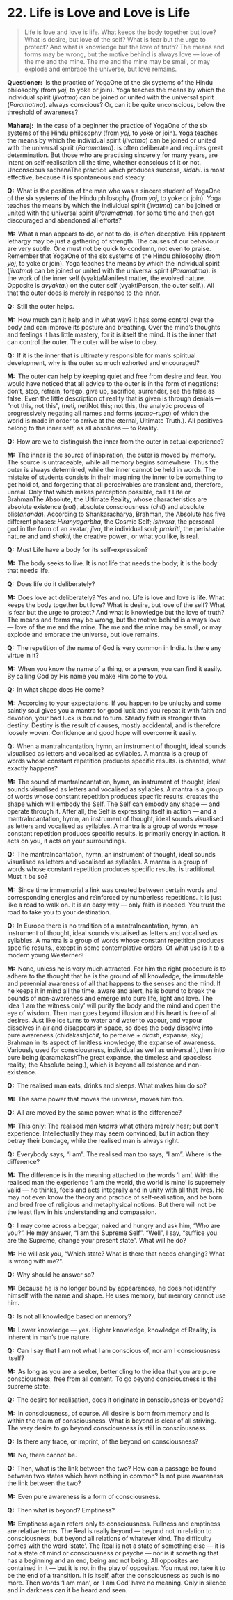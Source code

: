 # 22. Life is Love and Love is Life

>Life is love and love is life. What keeps the body together but love? What is desire, but love of the self? What is fear but the urge to protect? And what is knowledge but the love of truth? The means and forms may be wrong, but the motive behind is always love — love of the me and the mine. The me and the mine may be small, or may explode and embrace the universe, but love remains.

**Questioner:**&ensp;Is the practice of <span class=tooltip>Yoga<span class=tooltiptext>One of the six systems of the Hindu philosophy (from *yoj*, to yoke or join). Yoga teaches the means by which the individual spirit (*jivatma*) can be joined or united with the universal spirit (*Paramatma*).</span></span> always conscious? Or, can it be quite unconscious, below the threshold of awareness?

**Maharaj:**&ensp;In the case of a beginner the practice of <span class=tooltip>Yoga<span class=tooltiptext>One of the six systems of the Hindu philosophy (from *yoj*, to yoke or join). Yoga teaches the means by which the individual spirit (*jivatma*) can be joined or united with the universal spirit (*Paramatma*).</span></span> is often deliberate and requires great determination. But those who are practising sincerely for many years, are intent on self-realisation all the time, whether conscious of it or not. Unconscious <span class=tooltip>sadhana<span class=tooltiptext>The practice which produces success, *siddhi*.</span></span> is most effective, because it is spontaneous and steady.

**Q:**&ensp;What is the position of the man who was a sincere student of <span class=tooltip>Yoga<span class=tooltiptext>One of the six systems of the Hindu philosophy (from *yoj*, to yoke or join). Yoga teaches the means by which the individual spirit (*jivatma*) can be joined or united with the universal spirit (*Paramatma*).</span></span> for some time and then got discouraged and abandoned all efforts?

**M:**&ensp;What a man appears to do, or not to do, is often deceptive. His apparent lethargy may be just a gathering of strength. The causes of our behaviour are very subtle. One must not be quick to condemn, not even to praise. Remember that <span class=tooltip>Yoga<span class=tooltiptext>One of the six systems of the Hindu philosophy (from *yoj*, to yoke or join). Yoga teaches the means by which the individual spirit (*jivatma*) can be joined or united with the universal spirit (*Paramatma*).</span></span> is the work of the inner self (<span class=tooltip>vyakta<span class=tooltiptext>Manifest matter, the evolved nature. Opposite is *avyakta*.</span></span>) on the outer self (<span class=tooltip>vyakti<span class=tooltiptext>Person, the outer self.</span></span>). All that the outer does is merely in response to the inner.

**Q:**&ensp;Still the outer helps.

**M:**&ensp;How much can it help and in what way? It has some control over the body and can improve its posture and breathing. Over the mind’s thoughts and feelings it has little mastery, for it is itself the mind. It is the inner that can control the outer. The outer will be wise to obey.

**Q:**&ensp;If it is the inner that is ultimately responsible for man’s spiritual development, why is the outer so much exhorted and encouraged?

**M:**&ensp;The outer can help by keeping quiet and free from desire and fear. You would have noticed that all advice to the outer is in the form of negations: don’t, stop, refrain, forego, give up, sacrifice, surrender, see the false as false. Even the little description of reality that is given is through denials — “not this, not this”, (<span class=tooltip>neti, neti<span class=tooltiptext>Not this; not this, the analytic process of progressively negating all names and forms (*nama–rupa*) of which the world is made in order to arrive at the eternal, Ultimate Truth.</span></span>). All positives belong to the inner self, as all absolutes — to Reality.

**Q:**&ensp;How are we to distinguish the inner from the outer in actual experience?

**M:**&ensp;The inner is the source of inspiration, the outer is moved by memory. The source is untraceable, while all memory begins somewhere. Thus the outer is always determined, while the inner cannot be held in words. The mistake of students consists in their imagining the inner to be something to get hold of, and forgetting that all perceivables are transient and, therefore, unreal. Only that which makes perception possible, call it Life or <span class=tooltip>Brahman<span class=tooltiptext>The Absolute, the Ultimate Reality, whose characteristics are absolute existence (*sat*), absolute consciousness (*chit*) and absolute blis(*ananda*). According to Shankaracharya, Brahman, the Absolute has five different phases: *Hiranyagarbha*, the Cosmic Self; *Ishvara*, the personal god in the form of an avatar; *jiva*, the individual soul; *prakriti*, the perishable nature and and *shakti*, the creative power.</span></span>, or what you like, is real.

**Q:**&ensp;Must Life have a body for its self-expression?

**M:**&ensp;The body seeks to live. It is not life that needs the body; it is the body that needs life.

**Q:**&ensp;Does life do it deliberately?

**M:**&ensp;Does love act deliberately? Yes and no. Life is love and love is life. What keeps the body together but love? What is desire, but love of the self? What is fear but the urge to protect? And what is knowledge but the love of truth? The means and forms may be wrong, but the motive behind is always love — love of the me and the mine. The me and the mine may be small, or may explode and embrace the universe, but love remains.

**Q:**&ensp;The repetition of the name of God is very common in India. Is there any virtue in it?

**M:**&ensp;When you know the name of a thing, or a person, you can find it easily. By calling God by His name you make Him come to you.

**Q:**&ensp;In what shape does He come?

**M:**&ensp;According to your expectations. If you happen to be unlucky and some saintly soul gives you a mantra for good luck and you repeat it with faith and devotion, your bad luck is bound to turn. Steady faith is stronger than destiny. Destiny is the result of causes, mostly accidental, and is therefore loosely woven. Confidence and good hope will overcome it easily.

**Q:**&ensp;When a <span class=tooltip>mantra<span class=tooltiptext>Incantation, hymn, an instrument of thought, ideal sounds visualised as letters and vocalised as syllables. A mantra is a group of words whose constant repetition produces specific results.</span></span> is chanted, what exactly happens?

**M:**&ensp;The sound of <span class=tooltip>mantra<span class=tooltiptext>Incantation, hymn, an instrument of thought, ideal sounds visualised as letters and vocalised as syllables. A mantra is a group of words whose constant repetition produces specific results.</span></span> creates the shape which will embody the Self. The Self can embody any shape — and operate through it. After all, the Self is expressing itself in action — and a <span class=tooltip>mantra<span class=tooltiptext>Incantation, hymn, an instrument of thought, ideal sounds visualised as letters and vocalised as syllables. A mantra is a group of words whose constant repetition produces specific results.</span></span> is primarily energy in action. It acts on you, it acts on your surroundings.

**Q:**&ensp;The <span class=tooltip>mantra<span class=tooltiptext>Incantation, hymn, an instrument of thought, ideal sounds visualised as letters and vocalised as syllables. A mantra is a group of words whose constant repetition produces specific results.</span></span> is traditional. Must it be so?

**M:**&ensp;Since time immemorial a link was created between certain words and corresponding energies and reïnforced by numberless repetitions. It is just like a road to walk on. It is an easy way — only faith is needed. You trust the road to take you to your destination.

**Q:**&ensp;In Europe there is no tradition of a <span class=tooltip>mantra<span class=tooltiptext>Incantation, hymn, an instrument of thought, ideal sounds visualised as letters and vocalised as syllables. A mantra is a group of words whose constant repetition produces specific results.</span></span>, except in some contemplative orders. Of what use is it to a modern young Westerner?

**M:**&ensp;None, unless he is very much attracted. For him the right procedure is to adhere to the thought that he is the ground of all knowledge, the immutable and perennial awareness of all that happens to the senses and the mind. If he keeps it in mind all the time, aware and alert, he is bound to break the bounds of non-awareness and emerge into pure life, light and love. The idea ‘I am the witness only’ will purify the body and the mind and open the eye of wisdom. Then man goes beyond illusion and his heart is free of all desires. Just like ice turns to water and water to vapour, and vapour dissolves in air and disappears in space, so does the body dissolve into pure awareness (<span class=tooltip>chidakash<span class=tooltiptext>[*chit*, to perceive + *akash*, expanse, sky] Brahman in its aspect of limitless knowledge, the expanse of awareness. Variously used for consciousness, individual as well as universal.</span></span>), then into pure being (<span class=tooltip>paramakash<span class=tooltiptext>The great expanse, the timeless and spaceless reality; the Absolute being.</span></span>), which is beyond all existence and non-existence.

**Q:**&ensp;The realised man eats, drinks and sleeps. What makes him do so?

**M:**&ensp;The same power that moves the universe, moves him too.

**Q:**&ensp;All are moved by the same power: what is the difference?

**M:**&ensp;This only: The realised man *knows* what others merely hear; but don’t experience. Intellectually they may seem convinced, but in action they betray their bondage, while the realised man is always right.

**Q:**&ensp;Everybody says, “I am”. The realised man too says, “I am”. Where is the difference?

**M:**&ensp;The difference is in the meaning attached to the words ‘I am’. With the realised man the experience ‘I am the world, the world is mine’ is supremely valid — he thinks, feels and acts integrally and in unity with all that lives. He may not even know the theory and practice of self-realisation, and be born and bred free of religious and metaphysical notions. But there will not be the least flaw in his understanding and compassion.

**Q:**&ensp;I may come across a beggar, naked and hungry and ask him, “Who are you?”. He may answer, “I am the Supreme Self”. “Well”, I say, “suffice you are the Supreme, change your present state”. What will he do?

**M:**&ensp;He will ask you, “Which state? What is there that needs changing? What is wrong with me?”.

**Q:**&ensp;Why should he answer so?

**M:**&ensp;Because he is no longer bound by appearances, he does not identify himself with the name and shape. He uses memory, but memory cannot use him.

**Q:**&ensp;Is not all knowledge based on memory?

**M:**&ensp;Lower knowledge — yes. Higher knowledge, knowledge of Reality, is inherent in man’s true nature.

**Q:**&ensp;Can I say that I am not what I am conscious of, nor am I consciousness itself?

**M:**&ensp;As long as you are a seeker, better cling to the idea that you are pure consciousness, free from all content. To go beyond consciousness is the supreme state.

**Q:**&ensp;The desire for realisation, does it originate in consciousness or beyond?

**M:**&ensp;In consciousness, of course. All desire is born from memory and is within the realm of consciousness. What is beyond is clear of all striving. The very desire to go beyond consciousness is still in consciousness.

**Q:**&ensp;Is there any trace, or imprint, of the beyond on consciousness?

**M:**&ensp;No, there cannot be.

**Q:**&ensp;Then, what is the link between the two? How can a passage be found between two states which have nothing in common? Is not pure awareness the link between the two?

**M:**&ensp;Even pure awareness is a form of consciousness.

**Q:**&ensp;Then what is beyond? Emptiness?

**M:**&ensp;Emptiness again refers only to consciousness. Fullness and emptiness are relative terms. The Real is really beyond — beyond not in relation to consciousness, but beyond all relations of whatever kind. The difficulty comes with the word ‘state’. The Real is not a state of something else — it is not a state of mind or consciousness or psyche — nor is it something that has a beginning and an end, being and not being. All opposites are contained in it — but it is not in the play of opposites. You must not take it to be the end of a transition. It is itself, after the consciousness as such is no more. Then words ‘I am man’, or ‘I am God’ have no meaning. Only in silence and in darkness can it be heard and seen.